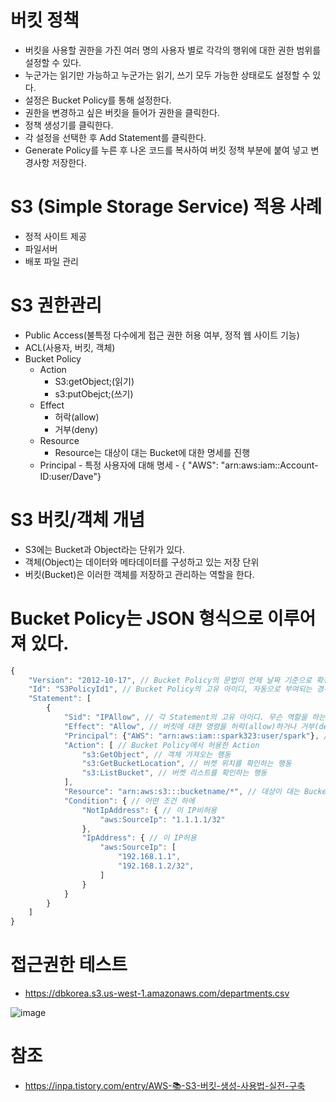 # 버킷 정책
- 버킷을 사용할 권한을 가진 여러 명의 사용자 별로 각각의 행위에 대한 권한 범위를 설정할 수 있다.
- 누군가는 읽기만 가능하고 누군가는 읽기, 쓰기 모두 가능한 상태로도 설정할 수 있다.
- 설정은 Bucket Policy를 통해 설정한다.
- 권한을 변경하고 싶은 버킷을 들어가 권한을 클릭한다.
- 정책 생성기를 클릭한다.
- 각 설정을 선택한 후 Add Statement를 클릭한다.
- Generate Policy를 누른 후 나온 코드를 복사하여 버킷 정책 부분에 붙여 넣고 변경사항 저장한다.

# S3 (Simple Storage Service) 적용 사례
- 정적 사이트 제공
- 파일서버
- 배포 파일 관리

# S3 권한관리
- Public Access(불특정 다수에게 접근 권한 허용 여부, 정적 웹 사이트 기능)
- ACL(사용자, 버킷, 객체)
- Bucket Policy
    - Action
        - S3:getObject;(읽기)
        - s3:putObejct;(쓰기)
    - Effect
        - 허락(allow)
        - 거부(deny)
    - Resource
        - Resource는 대상이 대는 Bucket에 대한 명세를 진행
    - Principal
            - 특정 사용자에 대해 명세
            - { "AWS": "arn:aws:iam::Account-ID:user/Dave"}

# S3 버킷/객체 개념
- S3에는 Bucket과 Object라는 단위가 있다.
- 객체(Object)는 데이터와 메타데이터를 구성하고 있는 저장 단위
- 버킷(Bucket)은 이러한 객체를 저장하고 관리하는 역할을 한다.

# Bucket Policy는 JSON 형식으로 이루어져 있다.
```javascript
{
    "Version": "2012-10-17", // Bucket Policy의 문법이 언제 날짜 기준으로 확정된 문법을 사용하는지 > 2008-10-17 버전 후 2012-10-17 버전이 있는데, 그 뒤로는 업데이트가 안됐음
    "Id": "S3PolicyId1", // Bucket Policy의 고유 아이디, 자동으로 부여되는 경우가 많음
    "Statement": [
        {
            "Sid": "IPAllow", // 각 Statement의 고유 아이디. 무슨 역할을 하는 policy인가
            "Effect": "Allow", // 버킷에 대한 명령을 허락(allow)하거나 거부(deny). 특정 사용자에 대해 명령을 제한하거나, 허용하는 식으로 사용
            "Principal": {"AWS": "arn:aws:iam::spark323:user/spark"}, // Bucket Policy의 적용대상 (spark323 아이디의 유저에 대해서)
            "Action": [ // Bucket Policy에서 허용한 Action
                "s3:GetObject", // 객체 가져오는 행동
                "s3:GetBucketLocation", // 버켓 위치를 확인하는 행동
                "s3:ListBucket", // 버켓 리스트를 확인하는 행동
            ],
            "Resource": "arn:aws:s3:::bucketname/*", // 대상이 대는 Bucket에 대한 명세
            "Condition": { // 어떤 조건 하에
                "NotIpAddress": { // 이 IP비허용
                    "aws:SourceIp": "1.1.1.1/32"
                },
                "IpAddress": { // 이 IP허용
                    "aws:SourceIp": [
                        "192.168.1.1",
                        "192.168.1.2/32",
                    ]
                }
            }
        }
    ]
}

```

# 접근권한 테스트
- https://dbkorea.s3.us-west-1.amazonaws.com/departments.csv

![image](https://user-images.githubusercontent.com/102650331/179356358-2ba1e1ca-85a3-4773-85ad-3a5609d8dbbf.png)



# 참조
- https://inpa.tistory.com/entry/AWS-📚-S3-버킷-생성-사용법-실전-구축
